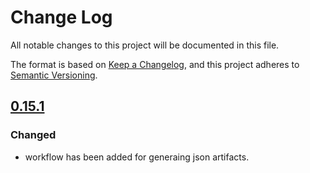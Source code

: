 # Change Log

All notable changes to this project will be documented in this file.

The format is based on [Keep a Changelog](https://keepachangelog.com/en/1.0.0/),
and this project adheres to [Semantic Versioning](https://semver.org/spec/v2.0.0.html).

<!--
Check [Keep a Changelog](http://keepachangelog.com/) for recommendations on how to structure this file.

    Added -- for new features.
    Changed -- for changes in existing functionality.
    Deprecated -- for soon-to-be removed features.
    Removed -- for now removed features.
    Fixed -- for any bug fixes.
    Security -- in case of vulnerabilities.
-->

## [0.15.1]

### Changed
- workflow has been added for generaing json artifacts.

<!--Version Comparison Links-->
[Unreleased]: https://github.com/tektronix/tsp-toolkit-webhelp-to-json/compare/v0.15.1...HEAD
[0.15.1]: https://github.com/tektronix/tsp-toolkit-webhelp-to-json/releases/tag/v0.15.1
